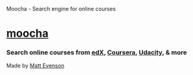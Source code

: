 Moocha - Search engine for online courses

# [moocha](https://www.moocha.io/)

### Search online courses from [edX](https://www.moocha.io/search?platform=edX), [Coursera](https://www.moocha.io/search?platform=Coursera), [Udacity](https://www.moocha.io/search?platform=Udacity), & more

Made by [Matt Evenson](https://www.moocha.io/mailto:matthackstheworld@gmail.com)